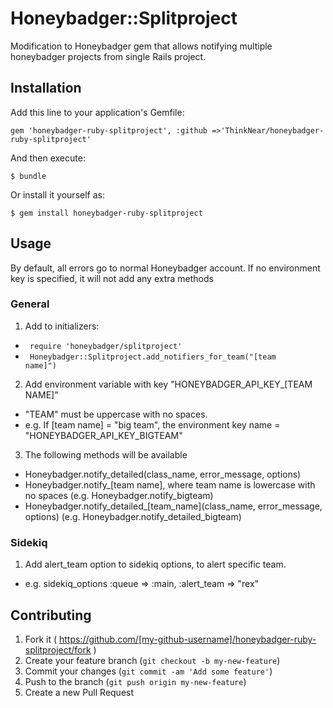 # Honeybadger::Splitproject

Modification to Honeybadger gem that allows notifying multiple honeybadger projects from single Rails project.

## Installation

Add this line to your application's Gemfile:

    gem 'honeybadger-ruby-splitproject', :github =>'ThinkNear/honeybadger-ruby-splitproject'

And then execute:

    $ bundle

Or install it yourself as:

    $ gem install honeybadger-ruby-splitproject

## Usage

By default, all errors go to normal Honeybadger account. If no environment key is specified, it will not add any extra methods

### General
1. Add to initializers:
* <code> require 'honeybadger/splitproject' </code>
* <code> Honeybadger::Splitproject.add_notifiers_for_team("[team name]")</code>
2. Add environment variable with key "HONEYBADGER_API_KEY_[TEAM NAME]"
  * "TEAM" must be uppercase with no spaces.
  * e.g. If [team name] = "big team", the environment key name = "HONEYBADGER_API_KEY_BIGTEAM"
3. The following methods will be available
  * Honeybadger.notify_detailed(class_name, error_message, options)
  * Honeybadger.notify_[team name], where team name is lowercase with no spaces (e.g. Honeybadger.notify_bigteam)
  * Honeybadger.notify_detailed_[team_name](class_name, error_message, options) (e.g. Honeybadger.notify_detailed_bigteam)
  
### Sidekiq
1. Add alert_team option to sidekiq options, to alert specific team.
  * e.g. sidekiq_options :queue => :main, :alert_team => "rex"

## Contributing

1. Fork it ( https://github.com/[my-github-username]/honeybadger-ruby-splitproject/fork )
2. Create your feature branch (`git checkout -b my-new-feature`)
3. Commit your changes (`git commit -am 'Add some feature'`)
4. Push to the branch (`git push origin my-new-feature`)
5. Create a new Pull Request

